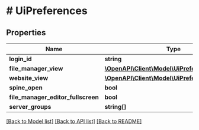 # # UiPreferences

## Properties

Name | Type | Description | Notes
------------ | ------------- | ------------- | -------------
**login_id** | **string** |  |
**file_manager_view** | [**\OpenAPI\Client\Model\UiPreferencesViewKind**](UiPreferencesViewKind.md) |  |
**website_view** | [**\OpenAPI\Client\Model\UiPreferencesViewKind**](UiPreferencesViewKind.md) |  |
**spine_open** | **bool** |  |
**file_manager_editor_fullscreen** | **bool** |  |
**server_groups** | **string[]** |  |

[[Back to Model list]](../../README.md#models) [[Back to API list]](../../README.md#endpoints) [[Back to README]](../../README.md)
